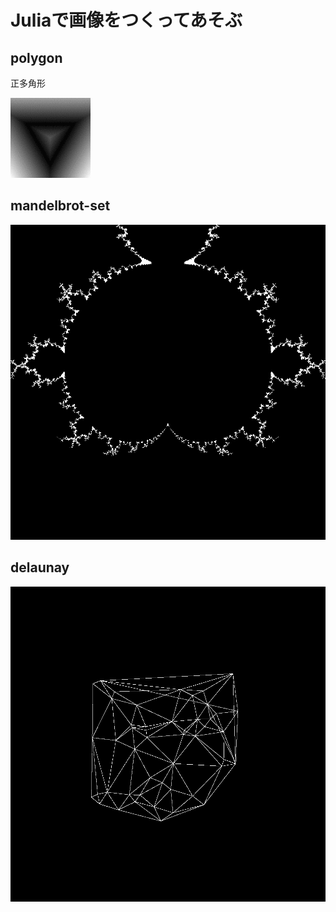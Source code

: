# Juliaで画像をつくってあそぶ

## polygon

正多角形

![](polygon/henkei.gif)

## mandelbrot-set

![](mandelbrot-set/mandelbrot-example1.png)

## delaunay

![](delaunay/delaunay.png)